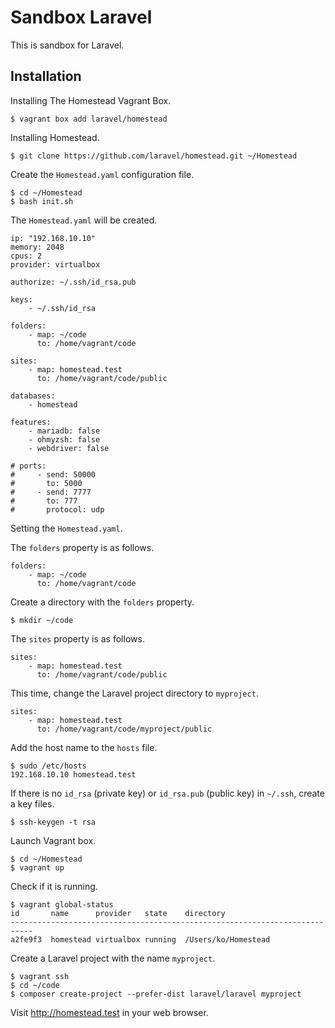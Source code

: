 # Sandbox Laravel

This is sandbox for Laravel.

## Installation

Installing The Homestead Vagrant Box.

```
$ vagrant box add laravel/homestead
```

Installing Homestead.

```
$ git clone https://github.com/laravel/homestead.git ~/Homestead
```

Create the `Homestead.yaml` configuration file.

```
$ cd ~/Homestead
$ bash init.sh
```

The `Homestead.yaml` will be created.

```
ip: "192.168.10.10"
memory: 2048
cpus: 2
provider: virtualbox

authorize: ~/.ssh/id_rsa.pub

keys:
    - ~/.ssh/id_rsa

folders:
    - map: ~/code
      to: /home/vagrant/code

sites:
    - map: homestead.test
      to: /home/vagrant/code/public

databases:
    - homestead

features:
    - mariadb: false
    - ohmyzsh: false
    - webdriver: false

# ports:
#     - send: 50000
#       to: 5000
#     - send: 7777
#       to: 777
#       protocol: udp
```

Setting the `Homestead.yaml`.

The `folders` property is as follows.

```
folders:
    - map: ~/code
      to: /home/vagrant/code
```

Create a directory with the `folders` property.

```
$ mkdir ~/code
```

The `sites` property is as follows.

```
sites:
    - map: homestead.test
      to: /home/vagrant/code/public
```

This time, change the Laravel project directory to `myproject`.


```
sites:
    - map: homestead.test
      to: /home/vagrant/code/myproject/public
```

Add the host name to the `hosts` file.

```
$ sudo /etc/hosts
192.168.10.10 homestead.test
```

If there is no `id_rsa` (private key) or `id_rsa.pub` (public key) in `~/.ssh`, create a key files.

```
$ ssh-keygen -t rsa
```

Launch Vagrant box.

```
$ cd ~/Homestead
$ vagrant up
```

Check if it is running.

```
$ vagrant global-status
id       name      provider   state    directory
---------------------------------------------------------------------------
a2fe9f3  homestead virtualbox running  /Users/ko/Homestead
```

Create a Laravel project with the name `myproject`.

```
$ vagrant ssh
$ cd ~/code
$ composer create-project --prefer-dist laravel/laravel myproject
```

Visit http://homestead.test in your web browser.
